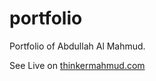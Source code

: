 # portfolio

Portfolio of Abdullah Al Mahmud.

See Live on [thinkermahmud.com](https://www.thinkermahmud.com/)
